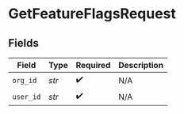 # GetFeatureFlagsRequest


## Fields

| Field              | Type               | Required           | Description        |
| ------------------ | ------------------ | ------------------ | ------------------ |
| `org_id`           | *str*              | :heavy_check_mark: | N/A                |
| `user_id`          | *str*              | :heavy_check_mark: | N/A                |